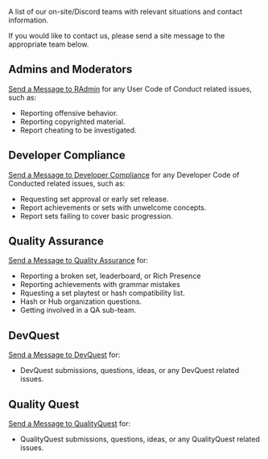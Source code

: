 A list of our on-site/Discord teams with relevant situations and contact information. 

If you would like to contact us, please send a site message to the appropriate team below.

## Admins and Moderators
[Send a Message to RAdmin](https://retroachievements.org/createmessage.php?t=RAdmin) for any User Code of Conduct related issues, such as:
- Reporting offensive behavior.
- Reporting copyrighted material.
- Report cheating to be investigated.


## Developer Compliance
[Send a Message to Developer Compliance](https://retroachievements.org/createmessage.php?t=DevCompliance) for any Developer Code of Conducted related issues, such as:
- Requesting set approval or early set release.
- Report achievements or sets with unwelcome concepts.
- Report sets failing to cover basic progression.

## Quality Assurance
[Send a Message to Quality Assurance](https://retroachievements.org/createmessage.php?t=QATeam) for:
* Reporting a broken set, leaderboard, or Rich Presence
* Reporting achievements with grammar mistakes
* Rquesting a set playtest or hash compatibility list.
* Hash or Hub organization questions.
* Getting involved in a QA sub-team.

## DevQuest
[Send a Message to DevQuest](https://retroachievements.org/createmessage.php?t=DevQuest) for:
- DevQuest submissions, questions, ideas, or any DevQuest related issues.

## Quality Quest
[Send a Message to QualityQuest](https://retroachievements.org/createmessage.php?t=QualityQuest) for:
* QualityQuest submissions, questions, ideas, or any QualityQuest related issues.